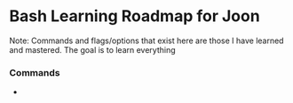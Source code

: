 # Bash Learning Roadmap for Joon

Note: Commands and flags/options that exist here are those I have learned and mastered. The goal is to learn everything

### Commands
- 


